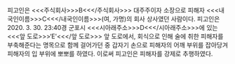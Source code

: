 피고인은 <<<주식회사>>>B<<</주식회사>>> 대주주이자 소장으로 피해자 <<<내국인이름>>>C<<</내국인이름>>>(여, 가명)의 회사 상사였던 사람이다.
피고인은 2020. 3. 30. 23:40경 군포시 <<<시아래주소>>>D<<</시아래주소>>>에 있는 <<<앞 도로>>>‘E'<<</앞 도로>>> 앞 도로에서, 회식으로 인해 술에 취한 피해자를 부축해준다는 명목으로 함께 걸어가던 중 갑자기 손으로 피해자의 어깨 부위를 잡아당겨 피해자의 입 부위에 뽀뽀를 하였다.
이로써 피고인은 피해자를 강제로 추행하였다.